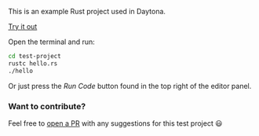 This is an example Rust project used in Daytona.

[Try it out](https://daytona.io/#https://github.com/daytonaio-templates/rust)

Open the terminal and run:
```sh
cd test-project
rustc hello.rs
./hello
```
Or just press the *Run Code* button found in the top right of the editor panel.

### Want to contribute?

Feel free to [open a PR](https://github.com/daytonaio-templates/rust) with any suggestions for this test project 😃 